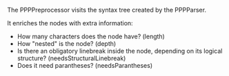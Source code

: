 The PPPPreprocessor visits the syntax tree created by the PPPParser. 

It enriches the nodes with extra information:

- How many characters does the node have? (length)
- How "nested" is the node? (depth)
- Is there an obligatory linebreak inside the node, depending on its logical structure? (needsStructuralLinebreak)
- Does it need parantheses? (needsParantheses)